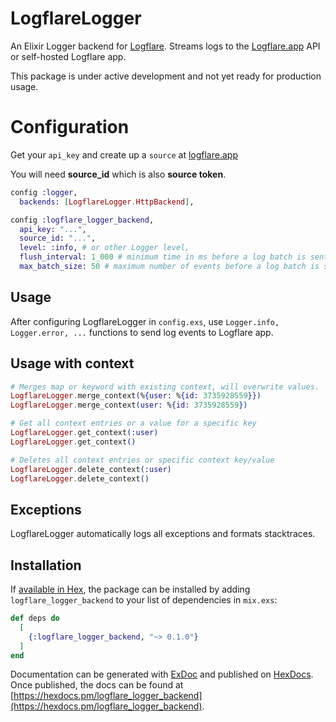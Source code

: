 # LogflareLogger

An Elixir Logger backend for [Logflare](https://github.com/Logflare/logflare). Streams logs to the [Logflare.app](https://logflare.app) API or self-hosted Logflare app.

This package is under active development and not yet ready for production usage.

# Configuration

Get your `api_key` and create up a `source` at [logflare.app](https://logflare.app)

You will need **source_id** which is also **source token**.

```elixir
config :logger,
  backends: [LogflareLogger.HttpBackend],

config :logflare_logger_backend,
  api_key: "...",
  source_id: "...",
  level: :info, # or other Logger level,
  flush_interval: 1_000 # minimum time in ms before a log batch is sent to the server ",
  max_batch_size: 50 # maximum number of events before a log batch is sent to the server
```

## Usage

After configuring LogflareLogger in `config.exs`, use `Logger.info, Logger.error, ...` functions to send log events to Logflare app.

## Usage with context

```elixir
# Merges map or keyword with existing context, will overwrite values.
LogflareLogger.merge_context(%{user: %{id: 3735928559}})
LogflareLogger.merge_context(user: %{id: 3735928559})

# Get all context entries or a value for a specific key
LogflareLogger.get_context(:user)
LogflareLogger.get_context()

# Deletes all context entries or specific context key/value
LogflareLogger.delete_context(:user)
LogflareLogger.delete_context()
```
## Exceptions

LogflareLogger automatically logs all exceptions and formats stacktraces.

## Installation

If [available in Hex](https://hex.pm/docs/publish), the package can be installed
by adding `logflare_logger_backend` to your list of dependencies in `mix.exs`:

```elixir
def deps do
  [
    {:logflare_logger_backend, "~> 0.1.0"}
  ]
end
```

Documentation can be generated with [ExDoc](https://github.com/elixir-lang/ex_doc)
and published on [HexDocs](https://hexdocs.pm). Once published, the docs can
be found at [https://hexdocs.pm/logflare_logger_backend](https://hexdocs.pm/logflare_logger_backend).
